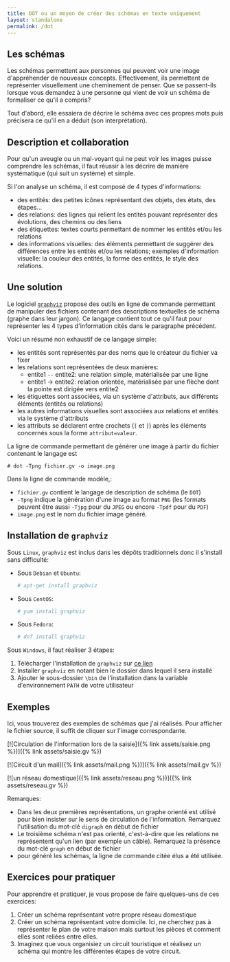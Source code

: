 ```yaml
---
title: DOT ou un moyen de créer des schémas en texte uniquement
layout: standalone
permalink: /dot
---
```


## Les schémas

Les schémas permettent aux personnes qui peuvent voir une image
d'appréhender de nouveaux concepts. Effectivement, ils permettent de
représenter visuellement une cheminement de penser. Que se passent-ils
lorsque vous demandez à une personne qui vient de voir un schéma de
formaliser ce qu'il a compris?

Tout d'abord, elle essaiera de décrire le schéma avec ces propres mots puis
précisera ce qu'il en a déduit (son interprétation).

## Description et collaboration

Pour qu'un aveugle ou un mal-voyant qui ne peut voir les images puisse
comprendre les schémas, il faut réussir à les décrire de manière
systématique (qui suit un système) et simple.

Si l'on analyse un schéma, il est composé de 4 types d'informations:

- des entités: des petites icônes représentant des objets, des états, des
  étapes...
- des relations: des lignes qui relient les entités pouvant représenter des
  évolutions, des chemins ou des liens
- des étiquettes: textes courts permettant de nommer les entités et/ou les
  relations
- des informations visuelles: des éléments permettant de suggérer des
  différences entre les entités et/ou les relations; exemples d'information
  visuelle: la couleur des entités, la forme des entités, le style des
  relations.

## Une solution

Le logiciel [`graphviz`](https://www.graphviz.org) propose des outils en
ligne de commande permettant de manipuler des fichiers contenant des
descriptions textuelles de schéma (graphe dans leur jargon). Ce langage
contient tout ce qu'il faut pour représenter les 4 types d'information
cités dans le paragraphe précédent.

Voici un résumé non exhaustif de ce langage simple:

- les entités sont représentés par des noms que le créateur du fichier va
  fixer
- les relations sont représentées de deux manières:
  - entite1 `--` entite2: une relation simple, matérialisée par
    une ligne
  - entite1 -> entite2: relation orientée, matérialisée par une flèche dont
    la pointe est dirigée vers entite2
- les étiquettes sont associées, via un système d'attributs, aux différents
  éléments (entités ou relations)
- les autres informations visuelles sont associées aux relations et entités
  via le système d'attributs
- les attributs se déclarent entre crochets (`[` et `]`) après les éléments
  concernés sous la forme `attribut=valeur`.

La ligne de commande permettant de générer une image à partir du fichier
contenant le langage est

```
# dot -Tpng fichier.gv -o image.png
```

Dans la ligne de commande modèle,:

- `fichier.gv` contient le langage de description de schéma (le `DOT`)
- `-Tpng` indique la génération d'une image au format `PNG` (les formats peuvent
  être aussi `-Tjpg` pour du `JPEG` ou encore `-Tpdf` pour du `PDF`)
- `image.png` est le nom du fichier image généré.

## Installation de `graphviz`

Sous `Linux`, `graphviz` est inclus dans les dépôts traditionnels donc il
s'install sans difficulté:

- Sous `Debian` et `Ubuntu`:
  ```bash
  # apt-get install graphviz
  ```
- Sous `CentOS`:
  ```bash
  # yum install graphviz
  ```
- Sous `Fedora`:
  ```bash
  # dnf install graphviz
  ```

Sous `Windows`, il faut réaliser 3 étapes:

1. Télécharger l'installation de `graphviz` sur
   [ce lien](https://graphviz.gitlab.io/_pages/Download/windows/graphviz-2.38.msi)
2. Installer `graphviz` en notant bien le dossier dans lequel il sera
   installé
3. Ajouter le sous-dossier `\bin` de l'installation dans la variable
   d'environnement `PATH` de votre utilisateur

## Exemples

Ici, vous trouverez des exemples de schémas que j'ai réalisés. Pour
afficher le fichier source, il suffit de cliquer sur l'image
correspondante.

[![Circulation de l'information lors de la saisie]({% link assets/saisie.png %})]({% link assets/saisie.gv %})

[![Circuit d'un mail]({% link assets/mail.png %})]({% link assets/mail.gv %})

[![un réseau domestique]({% link assets/reseau.png %})]({% link assets/reseau.gv %})

Remarques:

- Dans les deux premières représentations, un graphe orienté est utilisé
  pour bien insister sur le sens de circulation de l'information. Remarquez
  l'utilisation du mot-clé `digraph` en début de fichier
- Le troisième schéma n'est pas orienté, c'est-à-dire que les relations ne
  représentent qu'un lien (par exemple un câble). Remarquez la présence du
  mot-clé `graph` en début de fichier
- pour généré les schémas, la ligne de commande citée élus a été utilisée.

## Exercices pour pratiquer

Pour apprendre et pratiquer, je vous propose de faire quelques-uns de ces
exercices:

1. Créer un schéma représentant votre propre réseau domestique
2. Créer un schéma représentant votre domicile. Ici, ne cherchez pas à
   représenter le plan de votre maison mais surtout les pièces et comment
   elles sont reliées entre elles.
3. Imaginez que vous organisiez un circuit touristique et réalisez un
   schéma qui montre les différentes étapes de votre circuit.
